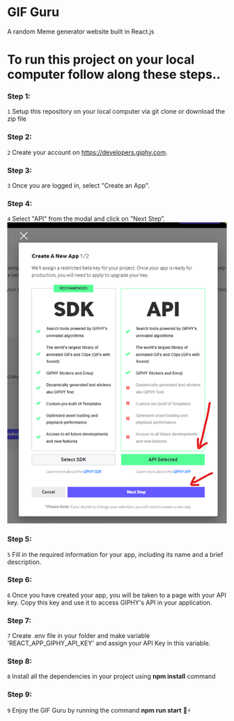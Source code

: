 # GIF Guru 
A random Meme generator website built in React.js
# To run this project on your local computer follow along these steps..
### Step 1:
`1` Setup this repository on your local computer via git clone or download the zip file 
### Step 2: 
`2` Create your account on https://developers.giphy.com.
### Step 3: 
`3` Once you are logged in, select "Create an App".
### Step 4:
`4` Select "API" from the modal and click on "Next Step”.
![ss_demo](./create_accounty_giphy.jpg)
### Step 5:
`5` Fill in the required information for your app, including its name and a brief description.
### Step 6:
`6` Once you have created your app, you will be taken to a page with your API key. Copy this key and use it to access GIPHY's API in your application.
### Step 7:
`7` Create .env file in your folder and make variable 'REACT_APP_GIPHY_API_KEY' and assign your API Key in this variable.
### Step 8:
`8` Install all the dependencies in your project using **npm install** command
### Step 9:
`9` Enjoy the GIF Guru by running the command **npm run start** 🚀⚡